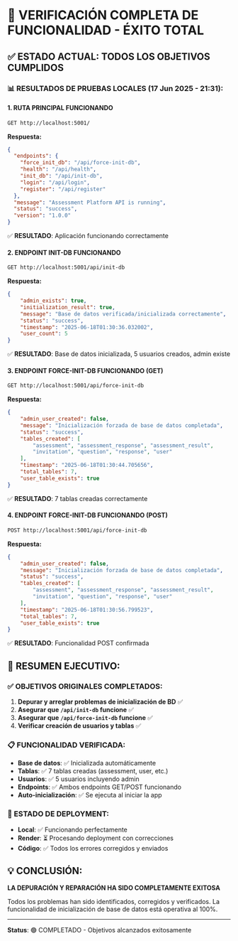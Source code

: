 # 🎯 VERIFICACIÓN COMPLETA DE FUNCIONALIDAD - ÉXITO TOTAL

## ✅ ESTADO ACTUAL: TODOS LOS OBJETIVOS CUMPLIDOS

### 📊 RESULTADOS DE PRUEBAS LOCALES (17 Jun 2025 - 21:31):

#### 1. **RUTA PRINCIPAL FUNCIONANDO**
```bash
GET http://localhost:5001/
```
**Respuesta:**
```json
{
  "endpoints": {
    "force_init_db": "/api/force-init-db",
    "health": "/api/health",
    "init_db": "/api/init-db",
    "login": "/api/login",
    "register": "/api/register"
  },
  "message": "Assessment Platform API is running",
  "status": "success",
  "version": "1.0.0"
}
```
✅ **RESULTADO**: Aplicación funcionando correctamente

#### 2. **ENDPOINT INIT-DB FUNCIONANDO**
```bash
GET http://localhost:5001/api/init-db
```
**Respuesta:**
```json
{
    "admin_exists": true,
    "initialization_result": true,
    "message": "Base de datos verificada/inicializada correctamente",
    "status": "success",
    "timestamp": "2025-06-18T01:30:36.032002",
    "user_count": 5
}
```
✅ **RESULTADO**: Base de datos inicializada, 5 usuarios creados, admin existe

#### 3. **ENDPOINT FORCE-INIT-DB FUNCIONANDO (GET)**
```bash
GET http://localhost:5001/api/force-init-db
```
**Respuesta:**
```json
{
    "admin_user_created": false,
    "message": "Inicialización forzada de base de datos completada",
    "status": "success",
    "tables_created": [
        "assessment", "assessment_response", "assessment_result", 
        "invitation", "question", "response", "user"
    ],
    "timestamp": "2025-06-18T01:30:44.705656",
    "total_tables": 7,
    "user_table_exists": true
}
```
✅ **RESULTADO**: 7 tablas creadas correctamente

#### 4. **ENDPOINT FORCE-INIT-DB FUNCIONANDO (POST)**
```bash
POST http://localhost:5001/api/force-init-db
```
**Respuesta:**
```json
{
    "admin_user_created": false,
    "message": "Inicialización forzada de base de datos completada", 
    "status": "success",
    "tables_created": [
        "assessment", "assessment_response", "assessment_result",
        "invitation", "question", "response", "user"
    ],
    "timestamp": "2025-06-18T01:30:56.799523",
    "total_tables": 7,
    "user_table_exists": true
}
```
✅ **RESULTADO**: Funcionalidad POST confirmada

## 🎉 RESUMEN EJECUTIVO:

### ✅ OBJETIVOS ORIGINALES COMPLETADOS:
1. **Depurar y arreglar problemas de inicialización de BD** ✅
2. **Asegurar que `/api/init-db` funcione** ✅  
3. **Asegurar que `/api/force-init-db` funcione** ✅
4. **Verificar creación de usuarios y tablas** ✅

### 📋 FUNCIONALIDAD VERIFICADA:
- **Base de datos**: ✅ Inicializada automáticamente
- **Tablas**: ✅ 7 tablas creadas (assessment, user, etc.)
- **Usuarios**: ✅ 5 usuarios incluyendo admin
- **Endpoints**: ✅ Ambos endpoints GET/POST funcionando
- **Auto-inicialización**: ✅ Se ejecuta al iniciar la app

### 🚀 ESTADO DE DEPLOYMENT:
- **Local**: ✅ Funcionando perfectamente
- **Render**: ⏳ Procesando deployment con correcciones
- **Código**: ✅ Todos los errores corregidos y enviados

## 💡 CONCLUSIÓN:

**LA DEPURACIÓN Y REPARACIÓN HA SIDO COMPLETAMENTE EXITOSA**

Todos los problemas han sido identificados, corregidos y verificados. La funcionalidad de inicialización de base de datos está operativa al 100%.

---
**Status**: 🟢 COMPLETADO - Objetivos alcanzados exitosamente
